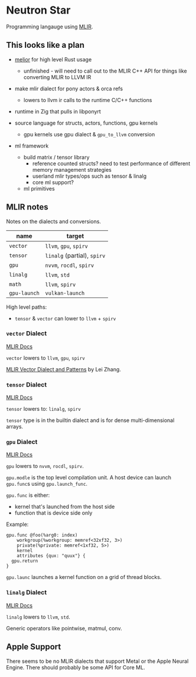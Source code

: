# Neutron Star

Programming langauge using [MLIR](https://mlir.llvm.org/).

## This looks like a plan

- [melior](https://github.com/raviqqe/melior) for high level Rust usage
  - unfinished - will need to call out to the MLIR C++ API for things like converting MLIR to LLVM IR
- make mlir dialect for pony actors & orca refs
  - lowers to llvm ir calls to the runtime C/C++ functions
- runtime in Zig that pulls in libponyrt
- source language for structs, actors, functions, gpu kernels
  - gpu kernels use gpu dialect & `gpu_to_llvm` conversion

- ml framework
  - build matrix / tensor library
    - reference counted structs? need to test performance of different memory management strategies
    - userland mlir types/ops such as tensor & linalg
    - core ml support?
  - ml primitives

## MLIR notes

Notes on the dialects and conversions.

|name|target|
|--|--|
|`vector`|`llvm`, `gpu`, `spirv`|
|`tensor`|`linalg` (partial), `spirv`|
|`gpu`|`nvvm`, `rocdl`, `spirv`|
|`linalg`|`llvm`, `std`|
|`math`|`llvm`, `spirv`|
|`gpu-launch` | `vulkan-launch`

High level paths:

- `tensor` & `vector` can lower to `llvm` + `spirv`

### `vector` Dialect

[MLIR Docs](https://mlir.llvm.org/docs/Dialects/Vector/)

`vector` lowers to `llvm`, `gpu`, `spirv`

[MLIR Vector Dialect and Patterns](https://www.lei.chat/posts/mlir-vector-dialect-and-patterns/) by Lei Zhang.

### `tensor` Dialect

[MLIR Docs](https://mlir.llvm.org/docs/Dialects/TensorOps/)

`tensor` lowers to: `linalg`, `spirv`

`tensor` type is in the builtin dialect and is for dense multi-dimensional arrays.

### `gpu` Dialect

[MLIR Docs](https://mlir.llvm.org/docs/Dialects/GPU/)

`gpu` lowers to `nvvm`, `rocdl`, `spirv`.

`gpu.modle` is the top level compilation unit. A host device can launch `gpu.func`s using `gpu.launch_func`.

`gpu.func` is either:

- kernel that's launched from the host side
- function that is device side only

Example:

```mlir
gpu.func @foo(%arg0: index)
    workgroup(%workgroup: memref<32xf32, 3>)
    private(%private: memref<1xf32, 5>)
    kernel
    attributes {qux: "quux"} {
  gpu.return
}
```

`gpu.launc` launches a kernel function on a grid of thread blocks.

### `linalg` Dialect

[MLIR Docs](https://mlir.llvm.org/docs/Dialects/Linalg/)

`linalg` lowers to `llvm`, `std`.

Generic operators like pointwise, matmul, conv.

## Apple Support

There seems to be no MLIR dialects that support Metal or the Apple Neural Engine. There should probably be some API for Core ML.
